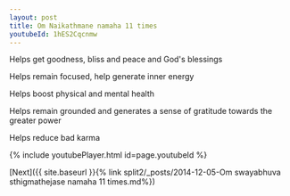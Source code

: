 ```yaml
---
layout: post
title: Om Naikathmane namaha 11 times
youtubeId: 1hES2Cqcnmw
---
```

 
 
Helps get goodness, bliss and peace and God's blessings
 
Helps remain focused, help generate inner energy 
 
Helps boost physical and mental health 
 
Helps remain grounded and generates a sense of gratitude towards the greater power 
 
Helps reduce bad karma
 
 
 
 


{% include youtubePlayer.html id=page.youtubeId %}
 
[Next]({{ site.baseurl }}{% link  split2/_posts/2014-12-05-Om swayabhuva sthigmathejase namaha 11 times.md%})
 

